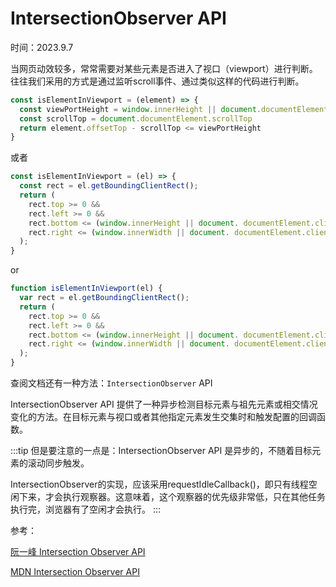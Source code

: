 # IntersectionObserver API

时间：2023.9.7

当网页动效较多，常常需要对某些元素是否进入了视口（viewport）进行判断。往往我们采用的方式是通过监听scroll事件、通过类似这样的代码进行判断。

```js
const isElementInViewport = (element) => {
  const viewPortHeight = window.innerHeight || document.documentElement.clientHeight || document.body.clientHeight
  const scrollTop = document.documentElement.scrollTop
  return element.offsetTop - scrollTop <= viewPortHeight
}
```

或者

```js
const isElementInViewport = (el) => {
  const rect = el.getBoundingClientRect();
  return (
    rect.top >= 0 &&
    rect.left >= 0 &&
    rect.bottom <= (window.innerHeight || document. documentElement.clientHeight) &&
    rect.right <= (window.innerWidth || document. documentElement.clientWidth)
  );
}
```

or

```js
function isElementInViewport(el) {
  var rect = el.getBoundingClientRect();
  return (
    rect.top >= 0 &&
    rect.left >= 0 &&
    rect.bottom <= (window.innerHeight || document. documentElement.clientHeight) &&
    rect.right <= (window.innerWidth || document. documentElement.clientWidth)
  );
}
```

查阅文档还有一种方法：`IntersectionObserver` API

IntersectionObserver API 提供了一种异步检测目标元素与祖先元素或相交情况变化的方法。在目标元素与视口或者其他指定元素发生交集时和触发配置的回调函数。

:::tip
但是要注意的一点是：IntersectionObserver API 是异步的，不随着目标元素的滚动同步触发。

IntersectionObserver的实现，应该采用requestIdleCallback()，即只有线程空闲下来，才会执行观察器。这意味着，这个观察器的优先级非常低，只在其他任务执行完，浏览器有了空闲才会执行。
:::

参考：

[阮一峰 Intersection Observer API](https://www.ruanyifeng.com/blog/2016/11/intersectionobserver_api.html)

[MDN Intersection Observer API](https://developer.mozilla.org/zh-CN/docs/Web/API/Intersection_Observer_API)